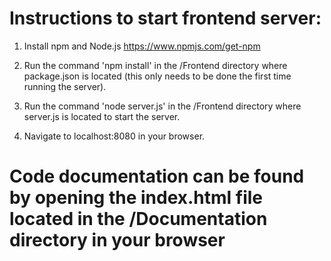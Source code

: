 # Instructions to start frontend server:

1. Install npm and Node.js
    https://www.npmjs.com/get-npm

2. Run the command 'npm install' in the /Frontend directory where package.json is located (this only needs to be done the first time running the server).

3. Run the command 'node server.js' in the /Frontend directory where server.js is located to start the server.

4. Navigate to localhost:8080 in your browser.

# Code documentation can be found by opening the index.html file located in the /Documentation directory in your browser
